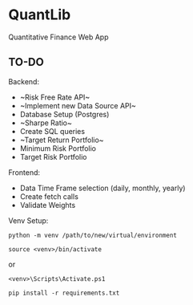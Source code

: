 # QuantLib
Quantitative Finance Web App

## TO-DO
Backend:
- ~Risk Free Rate API~
- ~Implement new Data Source API~
- Database Setup (Postgres)
- ~Sharpe Ratio~
- Create SQL queries
- ~Target Return Portfolio~
- Minimum Risk Portfolio
- Target Risk Portfolio

Frontend:
- Data Time Frame selection (daily, monthly, yearly)
- Create fetch calls
- Validate Weights

Venv Setup:
```
python -m venv /path/to/new/virtual/environment
```
```
source <venv>/bin/activate
```
or
```
<venv>\Scripts\Activate.ps1
```

```
pip install -r requirements.txt
```